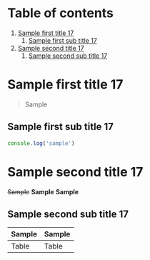 # Table of contents

1. [Sample first title 17](#sample-first-title-17)
   1. [Sample first sub title 17](#sample-first-sub-title-17)
1. [Sample second title 17](#sample-second-title-17)
   1. [Sample second sub title 17](#sample-second-sub-title-17)

# Sample first title 17

> Sample

## Sample first sub title 17

```javascript
console.log('sample')
```

# Sample second title 17

~~Sample~~
**Sample**
**Sample**

## Sample second sub title 17

| Sample | Sample |
| ------ | ------ |
| Table  | Table  |
